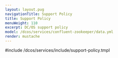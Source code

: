 ```yaml
---
layout: layout.pug
navigationTitle: Support Policy
title: Support Policy
menuWeight: 110
excerpt: DC/OS support policy
model: /dcos/services/confluent-zookeeper/data.yml
render: mustache
---
```


#include /dcos/services/include/support-policy.tmpl
